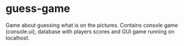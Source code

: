 # guess-game
Game about guessing what is on the pictures. Contains console game (console.ui), database with players scores and GUI game running on localhost.
